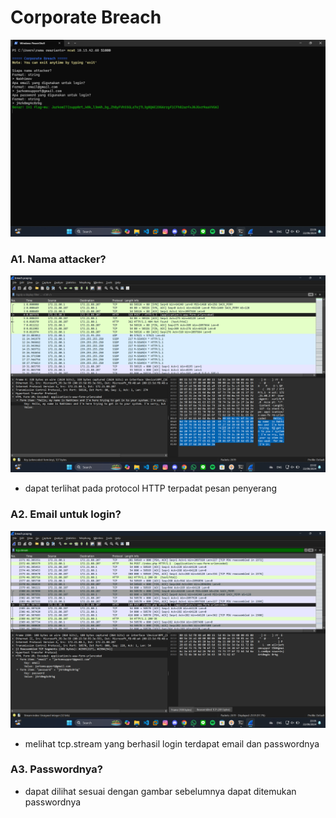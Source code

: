 # Corporate Breach

![App Screenshot](https://github.com/masibelajar/Jarkom-Modul-1-2024-IT37/blob/main/Corporate%20Breach/Screenshot%202024-09-22%20220600.png)

### A1. Nama attacker?

![App Screenshot](https://github.com/masibelajar/Jarkom-Modul-1-2024-IT37/blob/main/Corporate%20Breach/Screenshot%202024-09-22%20220251.png)

+ dapat terlihat pada protocol HTTP terpadat pesan penyerang

### A2. Email untuk login?

![App Screenshot](https://github.com/masibelajar/Jarkom-Modul-1-2024-IT37/blob/main/Corporate%20Breach/Screenshot%202024-09-22%20220544.png)

+ melihat tcp.stream yang berhasil login terdapat email dan passwordnya

### A3. Passwordnya?

+ dapat dilihat sesuai dengan gambar sebelumnya dapat ditemukan passwordnya 
